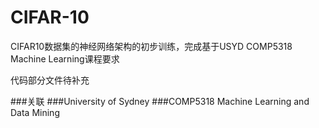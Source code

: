 # CIFAR-10
CIFAR10数据集的神经网络架构的初步训练，完成基于USYD COMP5318 Machine Learning课程要求

代码部分文件待补充

###关联
###University of Sydney
###COMP5318 Machine Learning and Data Mining
